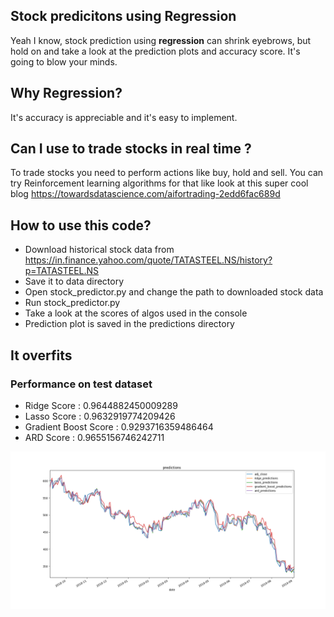 
## Stock predicitons using Regression

Yeah I know, stock prediction using **regression** can shrink eyebrows, but hold on and take a look at the prediction plots and accuracy score. It's going to blow your minds.

## Why Regression?

It's accuracy is appreciable and it's easy to implement.

## Can I use to trade stocks in real time ?

To trade stocks you need to perform actions like buy, hold and sell. You can try Reinforcement learning algorithms for that like look at this super cool blog https://towardsdatascience.com/aifortrading-2edd6fac689d

## How to use this code?

- Download historical stock data from https://in.finance.yahoo.com/quote/TATASTEEL.NS/history?p=TATASTEEL.NS
- Save it to data directory
- Open stock_predictor.py and change the path to downloaded stock data
- Run stock_predictor.py
- Take a look at the scores of algos used in the console
- Prediction plot is saved in the predictions directory

## It overfits

### Performance on test dataset

- Ridge Score : 0.9644882450009289
- Lasso Score : 0.9632919774209426
- Gradient Boost Score : 0.9293716359486464
- ARD Score : 0.9655156746242711
    
![alt text](https://github.com/a1rishav/stock_predictor/blob/master/predictions/TATA_STEEL-predictions.png)

